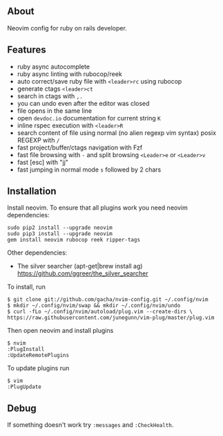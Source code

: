 About
------------
Neovim config for ruby on rails developer.

Features
------------

  - ruby async autocomplete
  - ruby async linting with rubocop/reek
  - auto correct/save ruby file with `<leader>rc` using rubocop
  - generate ctags `<leader>ct`
  - search in ctags with `,.`
  - you can undo even after the editor was closed
  - file opens in the same line
  - open `devdoc.io` documentation for current string `K`
  - inline rspec execution with `<leader>R`
  - search content of file using normal (no alien regexp vim syntax) posix REGEXP with `/`
  - fast project/buffer/ctags navigation with Fzf
  - fast file browsing with `-` and split browsing `<Leader>e` or `<Leader>v`
  - fast [esc] with "jj"
  - fast jumping in normal mode `s` followed by 2 chars

Installation
------------

Install neovim.
To ensure that all plugins work you need neovim dependencies:

    sudo pip2 install --upgrade neovim
    sudo pip3 install --upgrade neovim
    gem install neovim rubocop reek ripper-tags

Other dependencies:

  - The silver searcher (apt-get|brew install ag) https://github.com/ggreer/the_silver_searcher

To install, run

    $ git clone git://github.com/gacha/nvim-config.git ~/.config/nvim
    $ mkdir ~/.config/nvim/swap && mkdir ~/.config/nvim/undo
    $ curl -fLo ~/.config/nvim/autoload/plug.vim --create-dirs \
    https://raw.githubusercontent.com/junegunn/vim-plug/master/plug.vim

Then open neovim and install plugins

    $ nvim
    :PlugInstall
    :UpdateRemotePlugins

To update plugins run

    $ vim
    :PlugUpdate

Debug
------------
If something doesn't work try `:messages` and `:CheckHealth`.

